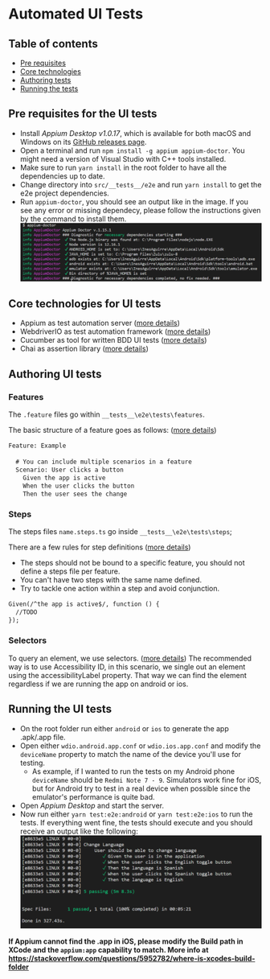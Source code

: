 # Automated UI Tests

## Table of contents

- [Pre requisites](#pre-requisites-for-ui-tests)
- [Core technologies](#core-technologies-for-ui-tests)
- [Authoring tests](#authoring-ui-tests)
- [Running the tests](#running-the-ui-tests)

## Pre requisites for the UI tests

- Install _Appium Desktop v1.0.17_, which is available for both macOS and Windows on its [GitHub releases page](https://github.com/appium/appium-desktop/releases).
- Open a terminal and run `npm install -g appium appium-doctor`. You might need a version of Visual Studio with C++ tools installed.
- Make sure to run `yarn install` in the root folder to have all the dependencies up to date.
- Change directory into `src/__tests__/e2e` and run `yarn install` to get the e2e project dependencies.
- Run `appium-doctor`, you should see an output like in the image. If you see any error or missing dependecy, please follow the instructions given by the command to install them.
![Appium doctor output](./media/appium-doctor.png)

## Core technologies for UI tests

- Appium as test automation server ([more details](http://appium.io/docs/en/about-appium/intro/))
- WebdriverIO as test automation framework ([more details](https://webdriver.io/docs/gettingstarted.html))
- Cucumber as tool for written BDD UI tests ([more details](https://cucumber.io/docs/guides/overview/#what-is-cucumber))
- Chai as assertion library ([more details](https://www.chaijs.com/))

## Authoring UI tests

### Features

The `.feature` files go within `__tests__\e2e\tests\features`.

The basic structure of a feature goes as follows: ([more details](https://cucumber.io/docs/gherkin/reference/))

```
Feature: Example

  # You can include multiple scenarios in a feature
  Scenario: User clicks a button
    Given the app is active
    When the user clicks the button
    Then the user sees the change
```

### Steps
The steps files `name.steps.ts` go inside `__tests__\e2e\tests\steps`;

There are a few rules for step definitions ([more details](https://cucumber.io/docs/gherkin/step-organization/#writing-step-definitions))
  - The steps should not be bound to a specific feature, you should not define a steps file per feature.
  - You can't have two steps with the same name defined.
  - Try to tackle one action within a step and avoid conjunction.

```
Given(/^the app is active$/, function () {
  //TODO
});

```

### Selectors
To query an element, we use selectors. ([more details](https://webdriver.io/docs/selectors.html))
The recommended way is to use Accessibility ID, in this scenario, we single out an element using the accessibilityLabel property.
That way we can find the element regardless if we are running the app on android or ios.


## Running the UI tests

- On the root folder run either `android` or `ios` to generate the app .apk/.app file.
- Open either `wdio.android.app.conf` or `wdio.ios.app.conf` and modify the `deviceName` property to match the name of the device you'll use for testing.
  - As example, if I wanted to run the tests on my Android phone `deviceName` should be `Redmi Note 7 - 9`. Simulators work fine for iOS, but for Android try to test in a real device when possible since the emulator's performance is quite bad.
- Open _Appium Desktop_ and start the server.
- Now run either `yarn test:e2e:android` or `yarn test:e2e:ios` to run the tests. If everything went fine, the tests should execute and you should receive an output like the following:
![UI tests output](./media/test-result.png)

**If Appium cannot find the .app in iOS, please modify the Build path in XCode and the `appium:app` capability to match. More info at https://stackoverflow.com/questions/5952782/where-is-xcodes-build-folder**